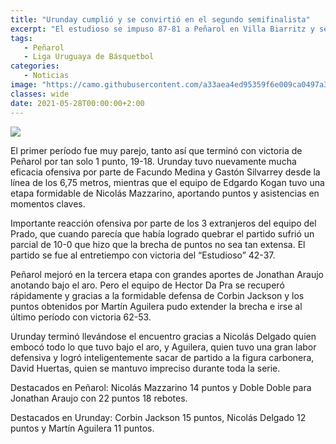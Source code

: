 ```yaml
---
title: "Urunday cumplió y se convirtió en el segundo semifinalista"
excerpt: "El estudioso se impuso 87-81 a Peñarol en Villa Biarritz y se verá las caras con Nacional en semifinales."
tags:
   - Peñarol
   - Liga Uruguaya de Básquetbol
categories:
   - Noticias
image: "https://camo.githubusercontent.com/a33aea4ed95359f6e009ca0497a397ef2e50f5e7ab67ee59cd04b4837e26cf30/68747470733a2f2f7777772e72657075626c6963612e636f6d2e75792f77702d636f6e74656e742f75706c6f6164732f323032312f30352f5572756e6461792e6a7067"
classes: wide
date: 2021-05-28T00:00:00+2:00
---
```



<img src="https://camo.githubusercontent.com/a33aea4ed95359f6e009ca0497a397ef2e50f5e7ab67ee59cd04b4837e26cf30/68747470733a2f2f7777772e72657075626c6963612e636f6d2e75792f77702d636f6e74656e742f75706c6f6164732f323032312f30352f5572756e6461792e6a7067">


El primer período fue muy parejo, tanto así que terminó con victoria de Peñarol por tan solo 1 punto, 19-18. Urunday tuvo nuevamente mucha eficacia ofensiva por parte de Facundo Medina y Gastón Silvarrey desde la línea de los 6,75 metros, mientras que el equipo de Edgardo Kogan tuvo una etapa formidable de Nicolás Mazzarino, aportando puntos y asistencias en momentos claves.


Importante reacción ofensiva por parte de los 3 extranjeros del equipo del Prado, que cuando parecía que había logrado quebrar el partido sufrió un parcial de 10-0 que hizo que la brecha de puntos no sea tan extensa. El partido se fue al entretiempo con victoria del “Estudioso” 42-37.


Peñarol mejoró en la tercera etapa con grandes aportes de Jonathan Araujo anotando bajo el aro. Pero el equipo de Hector Da Pra se recuperó rápidamente y gracias a la formidable defensa de Corbin Jackson y los puntos obtenidos por Martín Aguilera pudo extender la brecha e irse al último período con victoria 62-53.


Urunday terminó llevándose el encuentro gracias a Nicolás Delgado quien embocó todo lo que tuvo bajo el aro, y Aguilera, quien tuvo una gran labor defensiva y logró inteligentemente sacar de partido a la figura carbonera, David Huertas, quien se mantuvo impreciso durante toda la serie.


Destacados en Peñarol: Nicolás Mazzarino 14 puntos y Doble Doble para Jonathan Araujo con 22 puntos 18 rebotes.


Destacados en Urunday: Corbin Jackson 15 puntos, Nicolás Delgado 12 puntos y Martín Aguilera 11 puntos.


